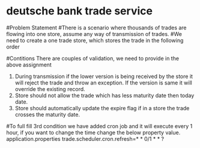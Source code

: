 # deutsche bank trade service
#Problem Statement
#There is a scenario where thousands of trades are flowing into one store, assume any way of transmission of trades. 
#We need to create a one trade store, which stores the trade in the following order

#Contitions
There are couples of validation, we need to provide in the above assignment
1.	During transmission if the lower version is being received by the store it will reject the trade and throw an exception. If the version is same it will override the existing record.
2.	Store should not allow the trade which has less maturity date then today date.
3.	Store should automatically update the expire flag if in a store the trade crosses the maturity date.

#To full fill 3rd condition we have added cron job and it will execute every 1 hour, if you want to change the time change the below property value.
application.properties
  trade.scheduler.cron.refresh=* * 0/1 * * ?


